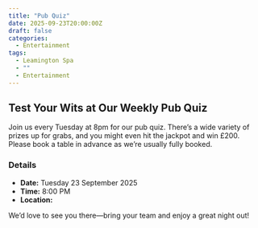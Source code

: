 ```yaml
---
title: "Pub Quiz"
date: 2025-09-23T20:00:00Z
draft: false
categories:
  - Entertainment
tags:
  - Leamington Spa
  - ""
  - Entertainment
---
```


## Test Your Wits at Our Weekly Pub Quiz

Join us every Tuesday at 8pm for our pub quiz. There’s a wide variety of prizes up for grabs, and you might even hit the jackpot and win £200. Please book a table in advance as we’re usually fully booked.

### Details
- **Date:** Tuesday 23 September 2025
- **Time:** 8:00 PM
- **Location:** 

We’d love to see you there—bring your team and enjoy a great night out!
